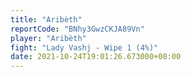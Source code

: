 ```yaml
---
title: "Aribèth"
reportCode: "BNhy3GwzCKJA89Vn"
player: "Aribèth"
fight: "Lady Vashj - Wipe 1 (4%)"
date: 2021-10-24T19:01:26.673000+00:00
---
```


